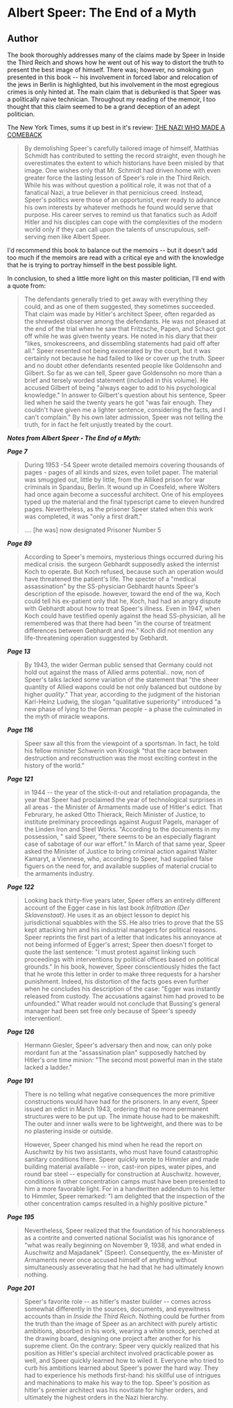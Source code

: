 # Albert Speer: The End of a Myth
## Author

The book thoroughly addresses many of the claims made by Speer in Inside the Third Reich and shows how he went out of his way to distort the truth to present the best image of himself.  There was; however, no smoking gun presented in this book -- his involvement in forced labor and relocation of the jews in Berlin is highlighted, but his involvement in the most egregious crimes is only hinted at.  The main claim that is debunked is that Speer was a politically naive technician. Throughout my reading of the memoir, I too thought that this claim seemed to be a grand deception of an adept politician.

The New York Times, sums it up best in it's review: <a href="http://www.nytimes.com/1985/03/03/books/the-nazi-who-made-a-comeback.html">THE NAZI WHO MADE A COMEBACK</a>

> By demolishing Speer's carefully tailored image of himself, Matthias Schmidt has contributed to setting the record straight, even though he overestimates the extent to which historians have been misled by that image. One wishes only that Mr. Schmidt had driven home with even greater force the lasting lesson of Speer's role in the Third Reich. While his was without question a political role, it was not that of a fanatical Nazi, a true believer in that pernicious creed. Instead, Speer's politics were those of an opportunist, ever ready to advance his own interests by whatever methods he found would serve that purpose. His career serves to remind us that fanatics such as Adolf Hitler and his disciples can cope with the complexities of the modern world only if they can call upon the talents of unscrupulous, self-serving men like Albert Speer.

I'd recommend this book to balance out the memoirs -- but it doesn't add too much if the memoirs are read with a critical eye and with the knowledge that he is trying to portray himself in the best possible light.

In conclusion, to shed a little more light on this master politician, I'll end with a quote from: 

> The defendants generally tried to get away with everything they could, and as one of them suggested, they sometimes succeeded.  That claim was made by Hitler's architect Speer, often regarded as the shrewdest observer among the defendants.  He was not pleased at the end of the trial when he saw that Fritzsche, Papen, and Schact got off while he was given twenty years.  He noted in his diary that their "likes, smokescreens, and dissembling statements had paid off after all." Speer resented not being exonerated by the court, but it was certainly not because he had failed to like or cover up the truth.  Speer and no doubt other defendants resented people like Goldensohn and Gilbert.  So far as we can tell, Speer gave Goldensohn no more than a brief and tersely worded statement (included in this volume).  He accused Gilbert of being "always eager to add to his psychological knowledge."  In answer to Gilbert's question about his sentence, Speer lied when he said the twenty years he got "was fair enough.  They couldn't have given me a lighter sentence, considering the facts, and I can't complain." By his own later admission, Speer was not telling the truth, for in fact he felt unjustly treated by the court.


***Notes from Albert Speer - The End of a Myth:***

***Page 7***

>During 1953 -54 Speer wrote detailed memoirs covering thousands of pages - pages of all kinds and sizes, even toilet paper.  The material was smuggled out, little by little, from the Alliked prison for war criminals in Spandau, Berlin.  It wound up in Coesfeld, where Wolters had once again become a successful architect.  One of his employees typed up the material and the final typescript came to eleven hundred pages.  Nevertheless, as the prisoner Speer stated when this work was completed, it was "only a first draft."
>
>…. [he was] now designated Prisoner Number 5

***Page 89***

>According to Speer's memoirs, mysterious things occurred during his medical crisis.  the surgeon Gebhardt supposedly asked the internist Koch to operate.  But Koch refused, because such an operation would have threatened the patient's life.  The specter of a "medical assassination" by the SS-physician Gebhardt haunts Speer's description of the episode.  however, toward the end of the wa, Koch could tell his ex-patient only that he, Koch, had had an angry dispute with Gebhardt about how to treat Speer's illness.  Even in 1947, when Koch could have testified openly against the head SS-physician, all he remembered was that there had been "in the course of treatment differences between Gebhardt and me."  Koch did not mention any life-threatening operation suggested by Gebhardt.

***Page 13***

>By 1943, the wider German public sensed that Germany could not hold out against the mass of Allied arms potential..  now, non of Speer's talks lacked some variation of the statement that "the sheer quantity of Allied wapons could be not only balanced but outdone by higher <em>quality</em>." That year, according to the judgment of the historian Karl-Heinz Ludwig, the slogan "qualitative superiority" introduced "a new phase of lying to the German people - a phase the culminated in the myth of miracle weapons.

***Page 116***

>Speer saw all this from the viewpoint of a sportsman.  In fact, he told his fellow minister Schwerin von Krosigk "that the race between destruction and reconstruction was the most exciting contest in the history of the world."

***Page 121***

>in 1944 -- the year of the stick-it-out and retaliation propaganda, the year that Speer had proclaimed the year of technological surprises in all areas - the Minister of Armaments made use of Hitler's edict.  That Februrary, he asked Otto Thierack, Reich Minister of Justice, to institute prelminary proceedings against August Pagels, manager of the Linden Iron and Steel Works.  "According to the documents in my possession, " said Speer, "there seems to be an especially flagrant case of sabotage of our war effort."  In March of that same year, Speer asked the Minister of Justice to bring criminal action against Walter Kamaryt, a Viennese, who, according to Speer, had supplied false figuers on the need for, and available supplies of material crucial to the armaments industry. 

***Page 122***

>Looking back thirty-five years later, Speer offers an entirely different account of the Egger case in his last book <em>Infiltration (Der Sklavenstaat)</em>.  He uses it as an object lesson to depict his jurisdictional squabbles with the SS. He also tries to prove that the SS kept attacking him and his industrial managers for political reasons.  Speer  reprints the first part of a letter that indicates his annoyance at not being informed of Egger's arrest; Speer then doesn't forget to quote the last sentence: "I must protest against linking such proceedings with interventions by political offices based on political grounds." In his book, however, Speer conscientiously hides the fact that he wrote this letter in order to make three requests for a harsher punishment.  Indeed, his distortion of the facts goes even further when he concludes his description of the case: "Egger was instantly released from custody.  The accusations against him had proved to be unfounded."  What reader would not conclude that Bussing's general manager had been set free only because of Speer's speedy intervention!.

***Page 126***

>Hermann Giesler, Speer's adversary then and now, can only poke mordant fun at the "assassination plan" supposedly hatched by Hitler's one time minion: "The second most powerful man in the state lacked a ladder."

***Page 191***

>There is no telling what negative consequences the more primitive constructions would have had for the prisoners.  In any event, Speer issued an edict in March 1943, ordering that no more permanent structures were to be put up.  The inmate house had to be makeshift.  The outer and inner walls were to be lightweight, and there was to be no plastering inside or outside.
>
>However, Speer changed his mind when he read the report on Auschwitz by his two assistants, who must have found catastrophic sanitary conditions there.  Speer quickly wrote to Himmler and made building material available -- iron, cast-iron pipes, water pipes, and round bar steel -- especially for construction at Auschwitz.  however, conditions in other concentration camps must have been presented to him a more favorable light.  For in a handwritten addendum to his letter to Himmler, Speer remarked: "I am delighted that the inspection of the other concentration camps resulted in a highly positive picture."

***Page 195***

>Nevertheless, Speer realized that the foundation of his honorableness as a contrite and converted national Socialist was his ignorance of "what was really beginning on November 9, 1938, and what ended in Auschwitz and Majadanek" (Speer).  Consequently, the ex-Minister of Armaments never once accused himself of anything without simultaneously asseverating that he had that he had ultimately known nothing. 

***Page 201***

>Speer's favorite role -- as hitler's master builder -- comes across somewhat differently in the sources, documents, and eyewitness accounts than in <em>Inside the Third Reich</em>.  Nothing could be further from the truth than the image of Speer as an architect with purely artistic ambitions, absorbed in his work, wearing a white smock, perched at the drawing board, designing one project after another for his supreme client.  On the contrary: Speer very quickly realized that his position as Hitler's special architect involved practicable power as well, and Speer quickly learned how to wiled it.  Everyone who tried to curb his ambitions learned about Speer's power the hard way.  They had to experience his methods first-hand: his skillful use of intrigues and machinations to make his way to the top.  Speer's position as hitler's premier architect was his novitiate for higher orders, and ultimately the highest orders in the Nazi hierarchy.


